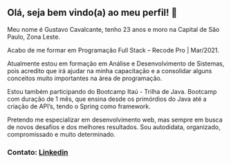 ##   Olá, seja bem vindo(a) ao meu perfil! 👋

   Meu nome é Gustavo Cavalcante, tenho 23 anos e moro na Capital de São Paulo, Zona Leste. 
   
   Acabo de me formar em Programação Full Stack – Recode Pro | Mar/2021.

   Atualmente estou em formação em Análise e Desenvolvimento de Sistemas, pois acredito que irá ajudar na minha capacitação e a consolidar alguns conceitos muito importantes na      área de programação.
   
   Estou também participando do Bootcamp Itaú - Trilha de Java. Bootcamp com duração de 1 mês, que ensina desde os primórdios do Java até a criação de API’s, tendo o Spring como      framework.

   Pretendo me especializar em desenvolvimento web, mas sempre em busca de novos desafios e dos melhores resultados. Sou autodidata, organizado, compromissado e muito determinado.
   


   
<!--    ![Top Langs](https://github-readme-stats.vercel.app/api/top-langs/?username=gustavocavalcant&layout=compact&theme=tokyonight) -->
   

   ### Contato: [Linkedin](https://www.linkedin.com/in/gustavo-cavalcante-ferreira-2a172b1a0/)
<!--
**GustavoCavalcant/GustavoCavalcant** is a ✨ _special_ ✨ repository because its `README.md` (this file) appears on your GitHub profile.

Here are some ideas to get you started:

- 🔭 I’m currently working on ...
- 🌱 I’m currently learning ...
- 👯 I’m looking to collaborate on ...
- 🤔 I’m looking for help with ...
- 💬 Ask me about ...
- 📫 How to reach me: ...
- 😄 Pronouns: ...
- ⚡ Fun fact: ...
-->

